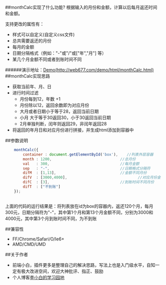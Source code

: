 
##monthCalc实现了什么功能?
根据输入的月份和金额，计算以后每月返还时间和金额。

支持更改的属性有：

* 样式可以自定义(自定义css文件)
* 总共需要返还的月份
* 每月的金额
* 日期分隔格式（例如："-"或"/"或["年","月"] 等）
* 某几个月金额不同或者到账时间不同

######演示地址：[Demo(http://web677.com/demo/html/monthCalc.html)](http://web677.com/demo/html/monthCalc.html)
##monthCalc实现思路
* 获取当前年、月、日
* 进行时间过滤
     * 月份每到12，年数 +1
     * 月份除以12，返回余数即为对应月份
     * 大月或者日期小于等于28，返回当前日期 
     * 小月 大于等于30返回30，小于30返回当前日期
     * 2月单独判断，闰年则返回29，非闰年返回28
* 将返回的年月日和对应月份进行拼接，并生成html添加到容器中

##参数说明
```javascript
    monthCalc({
    	container : document.getElementById('box'),    //列表外层容器
		month : 1200,								//总月份
		val   : 300,								//每月金额
		sep   : "-",								//日期格式分隔符
		difM  : [1,13],								//金额不同月份
		difV  : [3000,4000],								//对应月份金额
		difC  : [3],								//到账时间不同月份
		difT  : ["不到账"]	
	});
    
```
上面的代码的运行结果是：将列表放在id为box的容器内，返还120个月，每月300元，日期分隔符为"-"，其中第1个月和第13个月金额不同，分别为3000和4000元，其中第3个月到账时间不同，为不到账

##兼容性

* FF/Chrome/Safari/O/Ie6+
* AMD/CMD/UMD

##关于作者
* 前端小白，插件更多是整理自己的解决思路，写法上也是入门级水平，自知一定有极大改进空间，欢迎大神批评、指正、鼓励
* 个人博客[李小白的学习园地](http://www.web677.com/)
